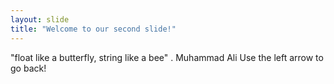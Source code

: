 ```yaml
---
layout: slide
title: "Welcome to our second slide!"
---
```

"float like a butterfly, string like a bee" . Muhammad Ali
Use the left arrow to go back!
